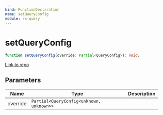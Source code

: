 ```yaml
---
kind: FunctionDeclaration
name: setQueryConfig
module: rx-query
---
```


# setQueryConfig

```ts
function setQueryConfig(override: Partial<QueryConfig>): void;
```

[Link to repo](https://github.com/timdeschryver/rx-query/blob/master/rx-query/config.ts#L17-L22)

## Parameters

| Name     | Type                                     | Description |
| -------- | ---------------------------------------- | ----------- |
| override | `Partial<QueryConfig<unknown, unknown>>` |             |

